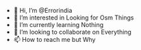 - 👋 Hi, I’m @Errorindia
- 👀 I’m interested in Looking for Osm Things
- 🌱 I’m currently learning Nothing
- 💞️ I’m looking to collaborate on Everything
- 📫 How to reach me but Why

<!---
Errorindia/Errorindia is a ✨ special ✨ repository because its `README.md` (this file) appears on your GitHub profile.
You can click the Preview link to take a look at your changes.
--->
